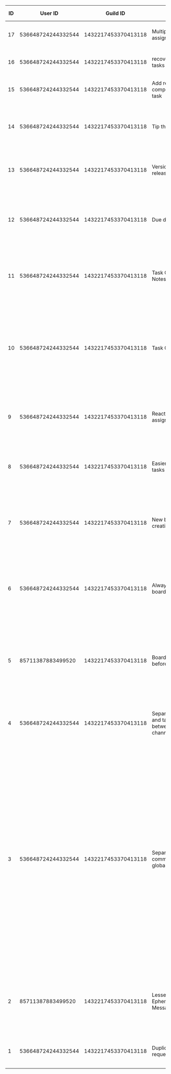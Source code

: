 | ID | User ID | Guild ID | Title | Suggestion | Suggested Priority | Status | Priority | Ease | Score | Upvotes | Downvotes | Duplicate Votes | Duplicate Of | Last Analyzed | Created At | Completed At |
| --- | --- | --- | --- | --- | --- | --- | --- | --- | --- | --- | --- | --- | --- | --- | --- | --- |
| 17 | 536648724244332544 | 1432217453370413118 | Multiple assignees | I would like the option to have multiple people assigned to a task | - | pending | - | - | 10 | 0 | 0 | 0 | - | 2025-10-30 18:38:10 UTC | 2025-10-30 18:37:08 UTC | - |
| 16 | 536648724244332544 | 1432217453370413118 | recover deleted tasks | I deleted a task that shouldn’t have been deleted, I want to recover it | - | pending | - | - | 10 | 0 | 0 | 0 | - | 2025-10-30 18:38:10 UTC | 2025-10-30 03:53:42 UTC | - |
| 15 | 536648724244332544 | 1432217453370413118 | Add rewards for completing a task | Please add a way to add rewards for the completion of a task | high | pending | - | - | 10 | 0 | 0 | 0 | - | 2025-10-30 18:38:10 UTC | 2025-10-29 12:05:50 UTC | - |
| 14 | 536648724244332544 | 1432217453370413118 | Tip the creator | There be a command or link that can be clicked on to a venmo/cashapp/etc for tipping the creator of the bot | Highest | pending | - | - | 10 | 0 | 0 | 0 | - | 2025-10-30 18:38:10 UTC | 2025-10-29 11:57:16 UTC | - |
| 13 | 536648724244332544 | 1432217453370413118 | Version and release notes | I would like to easily see the version number of the bot, and release notes with new features and bug fixes | - | pending | - | - | 10 | 0 | 0 | 0 | - | 2025-10-30 18:38:10 UTC | 2025-10-29 11:37:06 UTC | - |
| 12 | 536648724244332544 | 1432217453370413118 | Due date | When creating a task and entering a due date it asks for a long date format. I would like some presets like “Today” “Tomorrow” “3 Days” “6 Days” “7 Days” | - | completed | - | - | 11.386294361119890794498132891021668910980224609375 | 1 | 0 | 0 | - | 2025-10-30 08:30:02 UTC | 2025-10-28 13:04:49 UTC | 2025-10-30 08:30:02 UTC |
| 11 | 536648724244332544 | 1432217453370413118 | Task Completion Notes | I think it would be great to include an optional Note field for when someone completes a task and they can to add more info to that event | - | pending | - | - | 10 | 0 | 0 | 0 | - | 2025-10-30 18:38:10 UTC | 2025-10-28 12:16:26 UTC | - |
| 10 | 536648724244332544 | 1432217453370413118 | Task Completion | I see an optional field for “Completed: True/False” I can see a use case for this to be used for validation by a second or third party that a task was actually completed. Can the True/False option be gated to specific members? | - | pending | - | - | 10 | 0 | 0 | 0 | - | 2025-10-30 18:38:10 UTC | 2025-10-28 12:06:15 UTC | - |
| 9 | 536648724244332544 | 1432217453370413118 | React to self assign a task | I would like to either press a big green button (preferred) to assign myself a task. Or react to assign myself a task | - | pending | - | - | 10 | 0 | 0 | 0 | - | 2025-10-30 18:38:10 UTC | 2025-10-28 01:27:21 UTC | - |
| 8 | 536648724244332544 | 1432217453370413118 | Easier way to edit tasks | When I use the edit task feature, it requires me to select the task ID. I am a big dummy and cannot remember task ID numbers | - | pending | - | - | 10 | 0 | 0 | 0 | - | 2025-10-30 18:38:10 UTC | 2025-10-28 01:18:52 UTC | - |
| 7 | 536648724244332544 | 1432217453370413118 | New board creation methods | If I press to add a task or column and there are no boards I would like the option to create a board directly from that menu instance of just seeing that there are no boards | - | pending | - | - | 10 | 0 | 0 | 0 | - | 2025-10-30 18:38:10 UTC | 2025-10-28 01:11:18 UTC | - |
| 6 | 536648724244332544 | 1432217453370413118 | Always-visible boards | I would like a way to have a persistent board. Use case would be a view only channel that shows a board, and any changes to the board, the message gets edited/updated please | - | pending | - | - | 10 | 0 | 0 | 0 | - | 2025-10-30 18:38:10 UTC | 2025-10-28 01:01:54 UTC | - |
| 5 | 85711387883499520 | 1432217453370413118 | Board Checks before deletion | the bot checks for columns if they have tasks in them before deleting, but deleting a whole board works no problem with no confirmation. Needs a confirm / validation step as well. | High | completed | - | - | 10 | 0 | 0 | 0 | - | 2025-10-30 00:23:12 UTC | 2025-10-28 00:57:58 UTC | 2025-10-30 00:23:12 UTC |
| 4 | 536648724244332544 | 1432217453370413118 | Separate boards and tasks between channel/server | I’d like to be able to create a board that can be accessible server wide vs within a channel and to be able to change that. also same for tasks | - | pending | - | - | 10 | 0 | 0 | 0 | - | 2025-10-30 18:38:10 UTC | 2025-10-27 21:59:54 UTC | - |
| 3 | 536648724244332544 | 1432217453370413118 | Separate commands by global/local/other | I would like to see which commands are used for just the server I’m in, and which commands would be used for things outside of the server. So when I type “/“ and see a list of all commands available, I want to know which ones will be used in the server that the bot is in (I.e. create task, create board, etc) vs submitting a feature request, which is sent to github I believe. This can potentially be taken one step further to tell me if a command will work within a specific channel or if it will work throughout the  server I.e. if I make a task will it be able to be managed in another channel or is it silo’d to the channel I’m in | - | completed | - | - | 10 | 0 | 0 | 0 | - | 2025-10-30 18:07:55 UTC | 2025-10-27 21:41:28 UTC | 2025-10-30 18:07:55 UTC |
| 2 | 85711387883499520 | 1432217453370413118 | Lessen Ephemeral Messages | Too many Ephemeral messages happen with interactions with the bot not letting other users/admins see what settings are being done or tasks being given. | High | completed | - | - | 10 | 0 | 0 | 0 | - | 2025-10-28 02:02:11 UTC | 2025-10-27 20:26:36 UTC | 2025-10-28 02:02:11 UTC |
| 1 | 536648724244332544 | 1432217453370413118 | Duplicate requests | Please add a feature that checks if any duplicate requests for a feature exist | - | completed | - | - | 10 | 0 | 0 | 0 | - | 2025-10-30 00:17:18 UTC | 2025-10-27 20:25:55 UTC | 2025-10-30 00:17:18 UTC |
